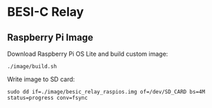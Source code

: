 # BESI-C Relay


## Raspberry Pi Image
Download Raspberry Pi OS Lite and build custom image:

	./image/build.sh

Write image to SD card:

	sudo dd if=./image/besic_relay_raspios.img of=/dev/SD_CARD bs=4M status=progress conv=fsync
